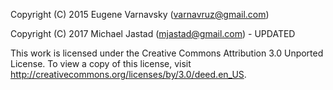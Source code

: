 Copyright (C) 2015 Eugene Varnavsky (varnavruz@gmail.com)

Copyright (C) 2017 Michael Jastad (mjastad@gmail.com) - UPDATED

This work is licensed under the Creative Commons Attribution 3.0 Unported License. To view a copy of this license, visit http://creativecommons.org/licenses/by/3.0/deed.en_US.
